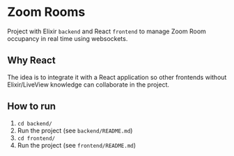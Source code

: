 # Zoom Rooms

Project with Elixir `backend` and React `frontend` to manage Zoom Room occupancy in real time using websockets.

## Why React

The idea is to integrate it with a React application so other frontends without Elixir/LiveView knowledge can collaborate in the project.

## How to run

1. `cd backend/`
2. Run the project (see `backend/README.md`)
3. `cd frontend/`
4. Run the project (see `frontend/README.md`)
